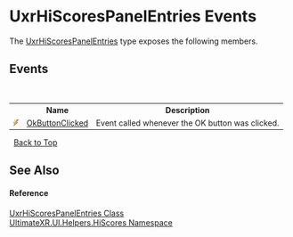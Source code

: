 # UxrHiScoresPanelEntries Events
 

The <a href="T_UltimateXR_UI_Helpers_HiScores_UxrHiScoresPanelEntries">UxrHiScoresPanelEntries</a> type exposes the following members.


## Events
&nbsp;<table><tr><th></th><th>Name</th><th>Description</th></tr><tr><td>![Public event](media/pubevent.gif "Public event")</td><td><a href="E_UltimateXR_UI_Helpers_HiScores_UxrHiScoresPanelEntries_OkButtonClicked">OkButtonClicked</a></td><td>
Event called whenever the OK button was clicked.</td></tr></table>&nbsp;
<a href="#uxrhiscorespanelentries-events">Back to Top</a>

## See Also


#### Reference
<a href="T_UltimateXR_UI_Helpers_HiScores_UxrHiScoresPanelEntries">UxrHiScoresPanelEntries Class</a><br /><a href="N_UltimateXR_UI_Helpers_HiScores">UltimateXR.UI.Helpers.HiScores Namespace</a><br />